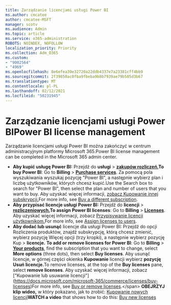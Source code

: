 ```yaml
---
title: Zarządzanie licencjami usługi Power BI
ms.author: cmcatee
author: cmcatee-MSFT
manager: scotv
ms.audience: Admin
ms.topic: article
ms.service: o365-administration
ROBOTS: NOINDEX, NOFOLLOW
localization_priority: Priority
ms.collection: Adm_O365
ms.custom:
- "9002564"
- "4969"
ms.openlocfilehash: 8e6efea39e32720a22ddb4337e7a23381cff4bb9
ms.sourcegitcommit: 2f39850ac0fba9fbeba9b8b7939ae79b505d3b67
ms.translationtype: MT
ms.contentlocale: pl-PL
ms.lasthandoff: 02/12/2021
ms.locfileid: "50231945"
---
```

# <a name="power-bi-license-management"></a><span data-ttu-id="b89b8-102">Zarządzanie licencjami usługi Power BI</span><span class="sxs-lookup"><span data-stu-id="b89b8-102">Power BI license management</span></span>

<span data-ttu-id="b89b8-103">Zarządzanie licencjami usługi Power BI można zakończyć w centrum administracyjnym platformy Microsoft 365.</span><span class="sxs-lookup"><span data-stu-id="b89b8-103">Power BI license management can be completed in the Microsoft 365 admin center.</span></span>

- <span data-ttu-id="b89b8-104">**Aby kupić usługę Power BI:** Przejdź do **usługi** \> **[zakupów rozliczeń.](https://go.microsoft.com/fwlink/p/?linkid=868433)**</span><span class="sxs-lookup"><span data-stu-id="b89b8-104">**To buy Power BI**: Go to **Billing** \> **[Purchase services](https://go.microsoft.com/fwlink/p/?linkid=868433)**.</span></span> <span data-ttu-id="b89b8-105">Za pomocą pola wyszukiwania wyszukaj pozycję "Power BI", a następnie wybierz plan i liczbę użytkowników, których chcesz kupić.</span><span class="sxs-lookup"><span data-stu-id="b89b8-105">Use the Search box to search for "Power BI", then select the plan and number of users that you want to buy.</span></span> <span data-ttu-id="b89b8-106">Aby uzyskać więcej informacji, [zobacz Kupowanie innej subskrypcji.](https://docs.microsoft.com/microsoft-365/commerce/try-or-buy-microsoft-365#buy-a-different-subscription)</span><span class="sxs-lookup"><span data-stu-id="b89b8-106">For more info, see [Buy a different subscription](https://docs.microsoft.com/microsoft-365/commerce/try-or-buy-microsoft-365#buy-a-different-subscription).</span></span>
- <span data-ttu-id="b89b8-107">**Aby przypisać licencje usługi Power BI:** Przejdź do **licencji**  >  **[rozliczeniowych.](https://go.microsoft.com/fwlink/p/?linkid=842264)**</span><span class="sxs-lookup"><span data-stu-id="b89b8-107">**To assign Power BI licenses**: Go to **Billing** > **[Licenses](https://go.microsoft.com/fwlink/p/?linkid=842264)**.</span></span> <span data-ttu-id="b89b8-108">Aby uzyskać więcej informacji, zobacz [Przypisywanie licencji użytkownikom.](https://docs.microsoft.com/microsoft-365/admin/manage/assign-licenses-to-users)</span><span class="sxs-lookup"><span data-stu-id="b89b8-108">For more info, see [Assign licenses to users](https://docs.microsoft.com/microsoft-365/admin/manage/assign-licenses-to-users).</span></span>
- <span data-ttu-id="b89b8-109">**Aby dodać lub usunąć** licencje dla usługi Power BI: Przejdź do opcji Rozliczenia produktów, znajdź subskrypcję, którą chcesz zmienić, wybierz pozycję Więcej opcji (trzy kropki), a następnie wybierz pozycję Kup  >  **[](https://go.microsoft.com/fwlink/p/?linkid=842054)** **licencje.** </span><span class="sxs-lookup"><span data-stu-id="b89b8-109">**To add or remove licenses for Power BI**: Go to **Billing** > **[Your products](https://go.microsoft.com/fwlink/p/?linkid=842054)**, find the subscription that you want to change, select **More options** (three dots), then select **Buy licenses**.</span></span> <span data-ttu-id="b89b8-110">Aby usunąć licencje, w górnej części okienka **Kupowanie** licencji wybierz **pozycję Usuń licencje.**</span><span class="sxs-lookup"><span data-stu-id="b89b8-110">To remove licenses, at the top of the **Buy licenses** pane, select **remove licenses**.</span></span> <span data-ttu-id="b89b8-111">Aby uzyskać więcej informacji, zobacz ["Kupowanie lub usuwanie licencji"\](https://docs.microsoft.com/microsoft-365/commerce/licenses/buy-licenses)</span><span class="sxs-lookup"><span data-stu-id="b89b8-111">For more info, see [Buy or remove licenses](https://docs.microsoft.com/microsoft-365/commerce/licenses/buy-licenses).\</span></span>
<span data-ttu-id="b89b8-112">**OBEJRZYJ klip wideo,** w który pokazano, jak to zrobić: [Kupowanie nowych licencji](https://go.microsoft.com/fwlink/p/?linkid=2154857)</span><span class="sxs-lookup"><span data-stu-id="b89b8-112">**WATCH a video** that shows how to do this: [Buy new licenses](https://go.microsoft.com/fwlink/p/?linkid=2154857)</span></span>